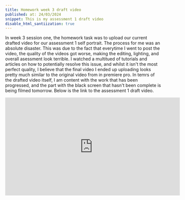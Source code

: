 ```yaml
---
title: Homework week 3 draft video
published: at: 24/03/2024
snippet: This is my assessment 1 draft video
disable_html_santiization: true 
---
```

In week 3 session one, the homework task was to upload our current drafted video for our assessment 1 self portrait. The process for me was an absolute disaster. This was due to the fact that everytime I went to post the video, the quality of the videos got worse, making the editing, lighting, and overall asessment look terrible. I watched a multitued of tutorials and articles on how to potentially resolve this issue, and whilst it isn't the most perfect quality, I believe that the final video I ended up uploading looks pretty much similar to the original video from in premiere pro. In temrs of the drafted video itself, I am content with the work that has been progressed, and the part with the black screen that hasn't been complete is being filmed tomorrow. Below is the link to the assessment 1 draft video. 

<iframe width="560" height="315" src="https://www.youtube.com/embed/EbHSx-uI7YU?si=gH4eGzAj9Pg4ztBo" title="YouTube video player" frameborder="0" allow="accelerometer; autoplay; clipboard-write; encrypted-media; gyroscope; picture-in-picture; web-share" referrerpolicy="strict-origin-when-cross-origin" allowfullscreen></iframe>